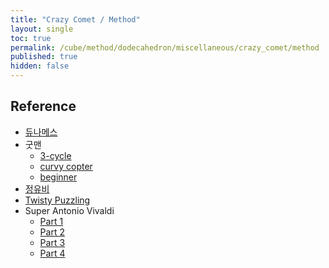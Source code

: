 ```yaml
---
title: "Crazy Comet / Method"
layout: single
toc: true
permalink: /cube/method/dodecahedron/miscellaneous/crazy_comet/method
published: true
hidden: false
---
```


<head>
  <base target="_blank">
</head>



## Reference

- [듀나메스](https://youtu.be/rgcy8xsUVIw)
- 굿맨
  - [3-cycle](https://youtu.be/c6BFwOWII-E)
  - [curvy copter](https://youtu.be/-pyMeXo-DA0)
  - [beginner](https://youtu.be/jaVQJ6CAjME)
- [정유비](https://youtu.be/KcfpzvsI0Aw)
- [Twisty Puzzling](https://youtu.be/7pFvcONmLfI)
- Super Antonio Vivaldi
  - [Part 1](https://youtu.be/L9W6_Cdo7t0)
  - [Part 2](https://youtu.be/vMVGftbutLs)
  - [Part 3](https://youtu.be/aRoZOv7WSPA)
  - [Part 4](https://youtu.be/Dvz4Bohr8j8)